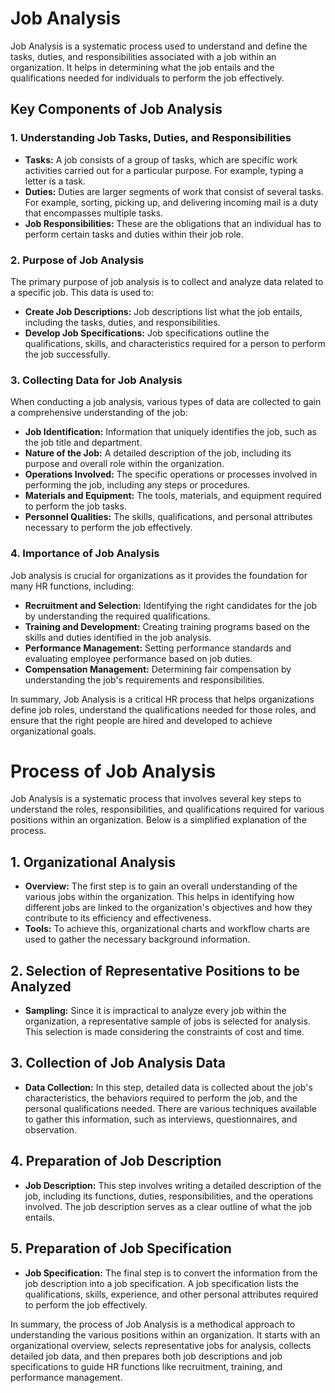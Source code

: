 # Job Analysis

Job Analysis is a systematic process used to understand and define the tasks, duties, and responsibilities associated with a job within an organization. It helps in determining what the job entails and the qualifications needed for individuals to perform the job effectively.

## Key Components of Job Analysis

### 1. Understanding Job Tasks, Duties, and Responsibilities

- **Tasks:** A job consists of a group of tasks, which are specific work activities carried out for a particular purpose. For example, typing a letter is a task.
- **Duties:** Duties are larger segments of work that consist of several tasks. For example, sorting, picking up, and delivering incoming mail is a duty that encompasses multiple tasks.
- **Job Responsibilities:** These are the obligations that an individual has to perform certain tasks and duties within their job role.

### 2. Purpose of Job Analysis

The primary purpose of job analysis is to collect and analyze data related to a specific job. This data is used to:

- **Create Job Descriptions:** Job descriptions list what the job entails, including the tasks, duties, and responsibilities.
- **Develop Job Specifications:** Job specifications outline the qualifications, skills, and characteristics required for a person to perform the job successfully.

### 3. Collecting Data for Job Analysis

When conducting a job analysis, various types of data are collected to gain a comprehensive understanding of the job:

- **Job Identification:** Information that uniquely identifies the job, such as the job title and department.
- **Nature of the Job:** A detailed description of the job, including its purpose and overall role within the organization.
- **Operations Involved:** The specific operations or processes involved in performing the job, including any steps or procedures.
- **Materials and Equipment:** The tools, materials, and equipment required to perform the job tasks.
- **Personnel Qualities:** The skills, qualifications, and personal attributes necessary to perform the job effectively.

### 4. Importance of Job Analysis

Job analysis is crucial for organizations as it provides the foundation for many HR functions, including:

- **Recruitment and Selection:** Identifying the right candidates for the job by understanding the required qualifications.
- **Training and Development:** Creating training programs based on the skills and duties identified in the job analysis.
- **Performance Management:** Setting performance standards and evaluating employee performance based on job duties.
- **Compensation Management:** Determining fair compensation by understanding the job's requirements and responsibilities.

In summary, Job Analysis is a critical HR process that helps organizations define job roles, understand the qualifications needed for those roles, and ensure that the right people are hired and developed to achieve organizational goals.
 # Process of Job Analysis

Job Analysis is a systematic process that involves several key steps to understand the roles, responsibilities, and qualifications required for various positions within an organization. Below is a simplified explanation of the process.

## 1. Organizational Analysis

- **Overview:** The first step is to gain an overall understanding of the various jobs within the organization. This helps in identifying how different jobs are linked to the organization's objectives and how they contribute to its efficiency and effectiveness.
- **Tools:** To achieve this, organizational charts and workflow charts are used to gather the necessary background information.

## 2. Selection of Representative Positions to be Analyzed

- **Sampling:** Since it is impractical to analyze every job within the organization, a representative sample of jobs is selected for analysis. This selection is made considering the constraints of cost and time.

## 3. Collection of Job Analysis Data

- **Data Collection:** In this step, detailed data is collected about the job's characteristics, the behaviors required to perform the job, and the personal qualifications needed. There are various techniques available to gather this information, such as interviews, questionnaires, and observation.

## 4. Preparation of Job Description

- **Job Description:** This step involves writing a detailed description of the job, including its functions, duties, responsibilities, and the operations involved. The job description serves as a clear outline of what the job entails.

## 5. Preparation of Job Specification

- **Job Specification:** The final step is to convert the information from the job description into a job specification. A job specification lists the qualifications, skills, experience, and other personal attributes required to perform the job effectively.

In summary, the process of Job Analysis is a methodical approach to understanding the various positions within an organization. It starts with an organizational overview, selects representative jobs for analysis, collects detailed job data, and then prepares both job descriptions and job specifications to guide HR functions like recruitment, training, and performance management.




